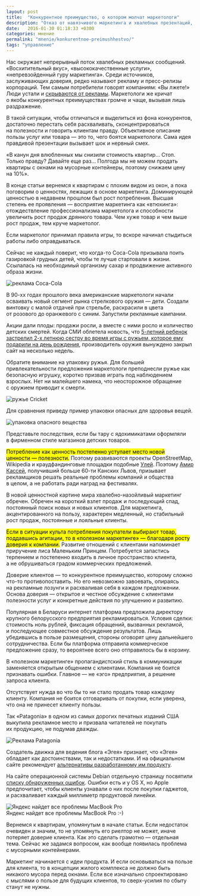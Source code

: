 ```yaml
---
layout: post
title:  "Конкурентное преимущество, о котором молчат маркетологи"
description: "Отказ от навязчивого маркетинга и хвалебных презентаций, фокус на полезности, формирование доверия - основа конкурентного преимущества компании."
date:   2016-01-30 01:18:33 +0300
categories: мнение
permalink: "mnenie/konkurentnoe-preimushhestvo/"
tags: "управление"
---
```


<p>Нас окружает непрерывный поток хвалебных рекламных сообщений. «Восхитительный вкус», «высококачественные услуги», «непревзойденный гуру маркетинга». Среди источников, заслуживающих доверия, редко называют рекламу и&nbsp;пресс-релизы корпораций. Тем самым потребители говорят компаниям: «Вы&nbsp;лжете!» Люди устали и&nbsp;<a href="http://www.bartoshevich.by/mnenie/sem-tendencij-marketinga/">скрываются от&nbsp;рекламы</a>. Маркетологи&nbsp;же кричат о&nbsp;якобы конкурентных преимуществах громче и&nbsp;чаще, вызывая лишь раздражение.</p> <!--more-->
<p>В&nbsp;такой ситуации, чтобы отличаться и&nbsp;выделиться из&nbsp;фона конкурентов, достаточно перестать себя расхваливать, сконцентрироваться на&nbsp;полезности и&nbsp;говорить клиентам правду. Объективное описание пользы услуг или товара&nbsp;— это&nbsp;то, чего боятся маркетологи. Сама идея правдивой презентации вызывает шок и&nbsp;нервный смех.</p>
<p>«В&nbsp;канун дня влюбленных мы&nbsp;снизили стоимость квартир... Стоп. Только правду? Давайте еще раз... Полгода мы&nbsp;не&nbsp;можем продать квартиры с&nbsp;окнами на&nbsp;мусорные контейнеры, поэтому снижаем цену на&nbsp;10%».</p>
<p>В&nbsp;конце статьи вернемся к&nbsp;квартирам с&nbsp;плохим видом из&nbsp;окон, а&nbsp;пока поговорим о&nbsp;ценностях, лежащих в&nbsp;основе маркетинга. Доминирующей ценностью в&nbsp;недавнем прошлом был рост потребления. Высшая степень ее&nbsp;проявления&nbsp;— восприятие маркетинга как «втюхинга»: отождествление профессионализма маркетолога и&nbsp;способности увеличить рост продаж дрянного товара. Чем хуже товар и&nbsp;чем выше рост продаж, тем круче маркетолог.</p>
<p>Если маркетолог принимал правила игры, то&nbsp;вскоре начинал стыдиться работы либо оправдываться.</p>
<p>Сейчас не&nbsp;каждый поверит, что когда-то Coca-Cola призывала поить газировкой грудных детей, чтобы те&nbsp;лучше стартовали в&nbsp;жизни. Ссылалась на&nbsp;необходимый организму сахар и&nbsp;продвижение активного образа жизни.</p>
<p><img src="/images/k1.jpg" alt="реклама Coca-Cola" /></p>
<p>В&nbsp;<nobr>90-хх</nobr> годах прошлого века американские маркетологи начали осваивать новый сегмент рынка стрелкового оружия&nbsp;— дети. Создали винтовку с&nbsp;малой отдачей при стрельбе, раскрасили в&nbsp;цвета от&nbsp;розового до&nbsp;оранжевого с&nbsp;синим. Запустили рекламные кампании.</p>
<p>Акции дали плоды: продажи росли, а&nbsp;вместе с&nbsp;ними росло и&nbsp;количество детских смертей. Когда СМИ облетела новость, что <a href="http://news.sky.com/story/1085554/boy-5-kills-sister-2-with-childrens-rifle" target="_blank"><nobr>5-летний</nobr> ребенок застрелил <nobr>2-х</nobr> летнюю сестру во&nbsp;время игры с&nbsp;ружьем, которое ему подарили на&nbsp;день рождения</a>, производитель оружия вынуждено закрыл сайт на&nbsp;несколько недель.</p>
<p>Обратите внимание на&nbsp;упаковку ружья. Для большей привлекательности предложения маркетологи преподнесли ружье как безопасную игрушку, коротко призвав играть под наблюдением взрослых. Нет ни&nbsp;малейшего намека, что неосторожное обращение с&nbsp;оружием приводит к&nbsp;смерти.</p>
<p><img src="/images/k2.jpg" alt="ружье Cricket" /></p>
<p>Для сравнения приведу пример упаковки опасных для здоровья вещей.</p>
<p><img src="/images/k3.jpg" alt="упаковка опасного вещества"/></p>
<p>Представьте последствия, если&nbsp;бы тару с&nbsp;ядохимикатами оформляли в&nbsp;фирменном стиле магазинов детских товаров.</p>
<p><mark>Потребление как ценность постепенно уступает место новой ценности&nbsp;— полезности.</mark> Поэтому развиваются проекты OpenStreetMap, Wikipedia и&nbsp;краудфандинговые площадки подобные <a href="http://ulej.by/" target="_blank">Улей</a>. Поэтому <a href="http://www.campaignlive.com/article/end-false-recognitions/1379124" target="_blank">Амир Кассей</a>, получивший больше <nobr>60-ти</nobr> Канских Львов, призывает рекламщиков решать реальные проблемы компаний и&nbsp;общества в&nbsp;целом, а&nbsp;не&nbsp;работать ради наград на&nbsp;фестивалях.</p>
<p>В&nbsp;новой ценностной картине мира хвалебно-назойливый маркетинг обречен. Обречен на&nbsp;короткий взлет продаж и&nbsp;последующий спад, постоянный поиск новых и&nbsp;новых клиентов. Для маркетинга, акцентированного на&nbsp;пользу, характерен медленный, но&nbsp;стабильный рост продаж, постоянные и&nbsp;лояльные клиенты.</p>
<p><mark>Если в&nbsp;ситуации культа потребления покупатели выбирают товар, поддавшись агитации, то&nbsp;в&nbsp;«полезном маркетинге»&nbsp;— благодаря росту доверия к&nbsp;компании.</mark> Развитие отношений с&nbsp;клиентами напоминает приручение лиса Маленьким Принцем. Потребуется запастись терпением и&nbsp;постепенно входить в&nbsp;личное пространство клиента, а&nbsp;не&nbsp;обрушиваться градом коммерческих предложений.</p>
<p>Доверие клиентов&nbsp;— то&nbsp;конкурентное преимущество, которому сложно что-то противопоставить. Но&nbsp;его невозможно завоевать, опираясь на&nbsp;рекламные лозунги и&nbsp;расхваливая себя в&nbsp;каждом предложении. Основа доверия&nbsp;— открытое и&nbsp;честное обсуждение с&nbsp;клиентами полезности услуг и&nbsp;конкретные действия по&nbsp;улучшению и&nbsp;развитию.</p>
<p>Популярная в&nbsp;Беларуси интернет платформа предложила директору крупного белорусского предприятия рекламироваться. Условия сделки: стоимость ноль рублей, фиксация обращений, вызванных рекламой, и&nbsp;последующее совместное обсуждение результатов. Лишь убедившись в&nbsp;пользе размещения, стороны оговорят цену дальнейшего сотрудничества. Если&nbsp;бы платформа отправила коммерческое предложение сразу, то&nbsp;вероятнее всего оно отправилось&nbsp;бы в&nbsp;корзину.</p>
<p>В&nbsp;«полезном маркетинге» пропагандистский стиль в&nbsp;коммуникации заменяется открытым общением с&nbsp;клиентами. Компания не&nbsp;боится признавать ошибки. Главное&nbsp;— не&nbsp;«эго» предприятия, а&nbsp;решение запроса клиента.</p>
<p>Отсутствует нужда во&nbsp;что&nbsp;бы то&nbsp;ни&nbsp;стало продать товар каждому клиенту. Компания не&nbsp;боится отговаривать от&nbsp;покупки, если уверена, что она не&nbsp;принесет клиенту пользы.</p>
<p>Так «Patagonia» в&nbsp;одном из&nbsp;самых дорогих печатных изданий США выкупила рекламное место и&nbsp;призвала читателей не&nbsp;покупать их&nbsp;продукцию, не&nbsp;подумав дважды.</p>
<p><img src="/images/k4.jpg" alt="Реклама Patagonia" /></p>
<p>Создатель движка для ведения блога «Эгея» признает, что «Эгея» обладает как достоинствами, так и&nbsp;недостатками. И&nbsp;на&nbsp;официальном сайте рекомендует <a href="http://blogengine.ru/competition/" target="_blank">альтернативы разработанному им&nbsp;продукту</a>.</p>
<p>На&nbsp;сайте операционной системы Debian отдельную страницу посвятили <a href="https://www.debian.org/Bugs/" target="_blank">списку обнаруженных ошибок</a>. Ошибки есть и&nbsp;у&nbsp;OS&nbsp;X, но&nbsp;Apple предпочитает, чтобы клиенты узнавали о&nbsp;них после покупки гаджетов, и&nbsp;расхваливает каждый миллиметр продуктовой линейки.</p>
<img src="/images/k5.jpg" alt="Яндекс найдет все проблемы MacBook Pro" /><br/>
<div class="notetip">Яндекс найдет все проблемы MacBook Pro :-)</div>
<p>Вернемся к&nbsp;квартирам, упомянутым в&nbsp;начале статьи. Если недостаток очевиден и&nbsp;значим, то&nbsp;не&nbsp;упомянуть его риелтор не&nbsp;может, иначе потеряет доверие клиента. Как это сделать грамотно&nbsp;— отдельная тема. Сейчас&nbsp;же задамся вопросом, как вообще появилась проблема с&nbsp;мусорными контейнерами.</p>
<p>Маркетинг начинается с&nbsp;идеи продукта. И&nbsp;если основываться на&nbsp;пользе для клиента, то&nbsp;в&nbsp;концепции жилого комплекса не&nbsp;должно быть никакого мусора перед окнами. Если все изначально спроектировано с&nbsp;мыслями о&nbsp;пользе для будущих клиентов, то&nbsp;сверх-усилия по&nbsp;сбыту станут не&nbsp;нужны.</p>

